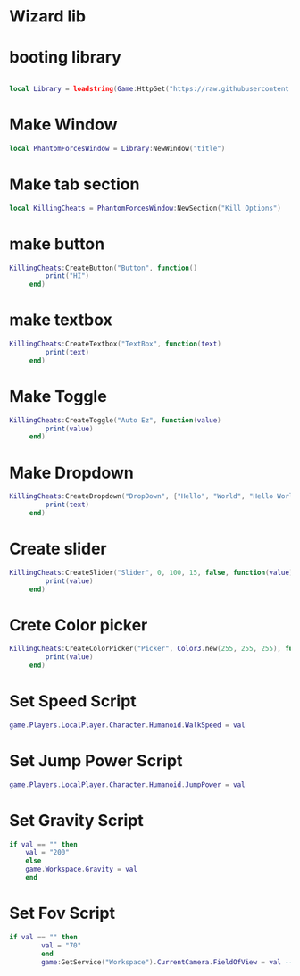 # Wizard lib
# booting library
```lua

local Library = loadstring(Game:HttpGet("https://raw.githubusercontent.com/bloodball/-back-ups-for-libs/main/wizard"))()
```
# Make Window
```lua
local PhantomForcesWindow = Library:NewWindow("title")
```
# Make tab section
```lua
local KillingCheats = PhantomForcesWindow:NewSection("Kill Options")
```
# make button
```lua
KillingCheats:CreateButton("Button", function()
         print("HI")
     end)
```
# make textbox
```lua
KillingCheats:CreateTextbox("TextBox", function(text)
         print(text)
     end)
```
# Make Toggle 
```lua
KillingCheats:CreateToggle("Auto Ez", function(value)
         print(value)
     end)
```
# Make Dropdown
```lua
KillingCheats:CreateDropdown("DropDown", {"Hello", "World", "Hello World"}, 2, function(text)
         print(text)
     end)
```
# Create slider
```lua
KillingCheats:CreateSlider("Slider", 0, 100, 15, false, function(value)
         print(value)
     end)
```
# Crete Color picker
```lua
KillingCheats:CreateColorPicker("Picker", Color3.new(255, 255, 255), function(value)
         print(value)
     end)
```


# Set Speed Script
```lua
game.Players.LocalPlayer.Character.Humanoid.WalkSpeed = val
```


# Set Jump Power Script
```lua
game.Players.LocalPlayer.Character.Humanoid.JumpPower = val
```


# Set Gravity Script
```lua
if val == "" then   
	val = "200"   
	else  
	game.Workspace.Gravity = val  
	end 
```


# Set Fov Script
```lua
if val == "" then
		val = "70"
		end
		game:GetService("Workspace").CurrentCamera.FieldOfView = val -- Set it to the default value (70 is the default FOV)
```
